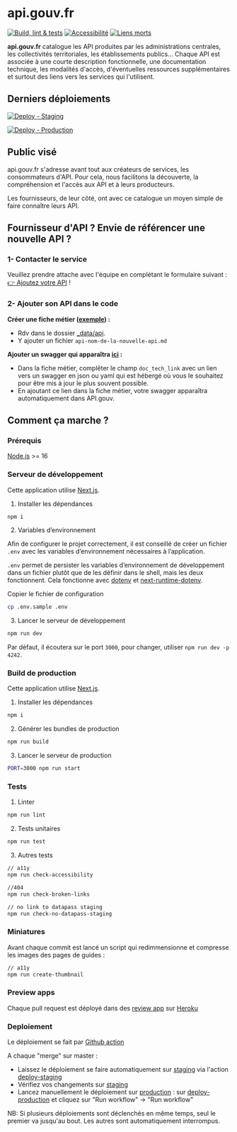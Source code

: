 # api.gouv.fr

[![Build, lint & tests](https://github.com/betagouv/api.gouv.fr/actions/workflows/pre-merge.yml/badge.svg)](https://github.com/betagouv/api.gouv.fr/actions/workflows/pre-merge.yml)
[![Accessibilité](https://github.com/betagouv/api.gouv.fr/actions/workflows/check-accessibility.yml/badge.svg)](https://github.com/betagouv/api.gouv.fr/actions/workflows/check-accessibility.yml)
[![Liens morts](https://github.com/betagouv/api.gouv.fr/actions/workflows/check-broken-links.yml/badge.svg)](https://github.com/betagouv/api.gouv.fr/actions/workflows/check-broken-links.yml)

**api.gouv.fr** catalogue les API produites par les administrations centrales, les
collectivités territoriales, les établissements publics… Chaque API est
associée à une courte description fonctionnelle, une documentation technique,
les modalités d'accès, d'éventuelles ressources supplémentaires et surtout des
liens vers les services qui l'utilisent.

## Derniers déploiements

[![Deploy - Staging](https://github.com/betagouv/api.gouv.fr/actions/workflows/deploy-staging.yml/badge.svg)](https://github.com/betagouv/api.gouv.fr/actions/workflows/deploy-staging.yml)

[![Deploy - Production](https://github.com/betagouv/api.gouv.fr/actions/workflows/deploy-production.yml/badge.svg)](https://github.com/betagouv/api.gouv.fr/actions/workflows/deploy-production.yml)

## Public visé

api.gouv.fr s'adresse avant tout aux créateurs de services, les consommateurs
d'API. Pour cela, nous facilitons la découverte, la compréhension et l'accès
aux API et à leurs producteurs.

Les fournisseurs, de leur côté, ont avec ce catalogue un moyen simple de faire connaître leurs API.

## Fournisseur d'API ? Envie de référencer une nouvelle API ?

### 1- Contacter le service
Veuillez prendre attache avec l'équipe en complétant le formulaire suivant : 
[👉 Ajoutez votre API](https://api.gouv.fr/nouvelle-api) !

### 2- Ajouter son API dans le code 

**Créer une fiche métier ([exemple](https://api.gouv.fr/les-api/api-particulier)) :** 
- Rdv dans le dossier [_data/api](https://github.com/betagouv/api.gouv.fr/tree/master/_data/api).
- Y ajouter un fichier `api-nom-de-la-nouvelle-api.md`

**Ajouter un swagger qui apparaîtra [ici](https://api.gouv.fr/documentation) :** 
- Dans la fiche métier, complêter le champ `doc_tech_link` avec un lien vers un swagger en json ou yaml qui est hébergé où vous le souhaitez pour être mis à jour le plus souvent possible.
- En ajoutant ce lien dans la fiche métier, votre swagger apparaîtra automatiquement dans API.gouv.

## Comment ça marche ?

### Prérequis

[Node.js](https://nodejs.org/en/) >= 16

### Serveur de développement

Cette application utilise [Next.js](https://github.com/zeit/next.js).

1. Installer les dépendances

```bash
npm i
```

2. Variables d’environnement

Afin de configurer le projet correctement, il est conseillé de créer un fichier `.env` avec les variables d’environnement nécessaires à l’application.

`.env` permet de persister les variables d’environnement de développement dans un fichier plutôt que de les définir dans le shell, mais les deux fonctionnent. Cela fonctionne avec [dotenv](https://github.com/motdotla/dotenv) et [next-runtime-dotenv](https://github.com/tusbar/next-runtime-dotenv).

Copier le fichier de configuration

```bash
cp .env.sample .env
```

3. Lancer le serveur de développement

```bash
npm run dev
```

Par défaut, il écoutera sur le port `3000`, pour changer, utiliser `npm run dev -p 4242`.

### Build de production

Cette application utilise [Next.js](https://github.com/zeit/next.js).

1. Installer les dépendances

```bash
npm i
```

2. Générer les bundles de production

```bash
npm run build
```

3. Lancer le serveur de production

```bash
PORT=3000 npm run start
```



### Tests

1. Linter

```bash
npm run lint
```

2. Tests unitaires

```bash
npm run test
```

3. Autres tests

```bash
// a11y
npm run check-accessibility

//404
npm run check-broken-links

// no link to datapass staging
npm run check-no-datapass-staging
```

### Miniatures

Avant chaque commit est lancé un script qui redimmensionne et compresse les images des pages de guides :

```bash
// a11y
npm run create-thumbnail
```

### Preview apps

Chaque pull request est déployé dans des [review app](https://devcenter.heroku.com/articles/github-integration-review-apps) sur [Heroku](https://dashboard.heroku.com/)

### Deploiement

Le déploiement se fait par [Github action](https://github.com/betagouv/api.gouv.fr/actions)

A chaque "merge" sur master : 

- Laissez le déploiement se faire automatiquement sur [staging](https://staging.api.gouv.fr) via l'action [deploy-staging](https://github.com/betagouv/api.gouv.fr/actions/workflows/deploy-staging.yml)
- Vérifiez vos changements sur [staging](https://staging.api.gouv.fr)
- Lancez manuellement le déploiement sur [production](https://api.gouv.fr) : sur [deploy-production](https://github.com/betagouv/api.gouv.fr/actions/workflows/deploy-production.yml) et cliquez sur "Run workflow" -> "Run workflow"

NB: Si plusieurs déploiements sont déclenchés en même temps, seul le premier va jusqu'au bout. Les autres sont automatiquement interrompus.

